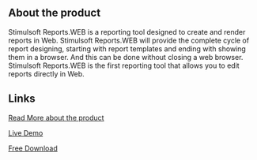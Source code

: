 ## About the product

Stimulsoft Reports.WEB is a reporting tool designed to create and render reports in Web. Stimulsoft Reports.WEB will provide the complete cycle of report designing, starting with report templates and ending with showing them in a browser. And this can be done without closing a web browser. Stimulsoft Reports.WEB is the first reporting tool that allows you to edit reports directly in Web.

## Links

[Read More about the product](https://www.stimulsoft.com/en/products/reports-web)

[Live Demo](http://demo.stimulsoft.com/#Net)

[Free Download](https://www.stimulsoft.com/en/downloads)